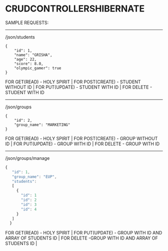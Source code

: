 # CRUDCONTROLLERSHIBERNATE

SAMPLE REQUESTS:
- - - - - - - - - 
/json/students

    {
        "id": 1,
        "name": "GRISHA",
        "age": 22,
        "score": 8.0,
        "olympic_gamer": true
    }
 FOR GET(READ) - HOLY SPIRIT |
 FOR POST(CREATE) - STUDENT WITHOUT ID |
 FOR PUT(UPDATE) - STUDENT WITH ID |
 FOR DELETE - STUDENT WITH ID
 - - - - - - - - - 
 /json/groups                            
 
    {
        "id": 2,
        "group_name": "MARKETING"
    }
 FOR GET(READ) - HOLY SPIRIT |
 FOR POST(CREATE) - GROUP WITHOUT ID |
 FOR PUT(UPDATE) - GROUP WITH ID | 
 FOR DELETE - GROUP WITH ID
 - - - - - - - - - 
 /json/groups/manage

 ```javascript
{
    "id": 1,
    "group_name": "EUP",
    "students": 
    [
      {
        "id": 1
        "id": 2
        "id": 3
        "id": 4
      }
    ]
   }
```
 FOR GET(READ) - HOLY SPIRIT |
 FOR PUT(UPDATE) - GROUP WITH ID AND ARRAY OF STUDENTS ID |
 FOR DELETE -GROUP WITH ID AND ARRAY OF STUDENTS ID |
